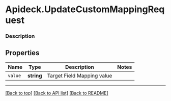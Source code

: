 # Apideck.UpdateCustomMappingRequest

### Description

## Properties
Name | Type | Description | Notes
------------ | ------------- | ------------- | -------------
`value` | **string** | Target Field Mapping value | 





---

[[Back to top]](#) [[Back to API list]](../../../../README.md#documentation-for-api-endpoints) [[Back to README]](../../../../README.md)


